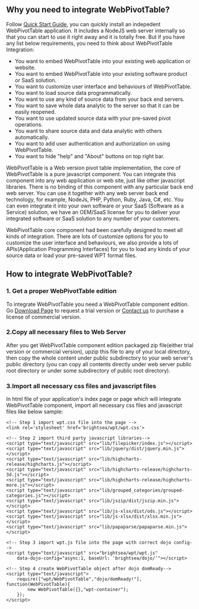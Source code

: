 ## Why you need to integrate WebPivotTable?

Follow [Quick Start Guide](/quick-start-guide.md), you can quickly install an indepedent WebPivotTable application. It includes a NodeJS web server internally so that you can start to use it right away and it is totally free. But if you have any list below requirements, you need to think about WebPivotTable Integration:

* You want to embed WebPivotTable into your existing web application or website.
* You want to embed WebPivotTable into your existing software product or SaaS solution.
* You want to customize user interface and behaviours of WebPivotTable.
* You want to load source data programmatically.
* You want to use any kind of source data from your back end servers.
* You want to save whole data analytic to the server so that it can be easily reopened.
* You want to use updated source data with your pre-saved pivot operations.
* You want to share source data and data analytic with others automatically.
* You want to add user authentication and authorization on using WebPivotTable.
* You want to hide "help" and "About" buttons on top right bar.

WebPivotTable is a Web version pivot table implementation, the core of WebPivotTable is a pure javascript component. You can integrate this component into any web application or web site, just like other javascript libraries. There is no binding of this component with any particular back end web server. You can use it together with any web server back end technology, for example, NodeJs, PHP, Python, Ruby, Java, C#, etc. You can even integrate it into your own software or your SaaS (Software as a Service) solution, we have an OEM/SaaS license for you to deliver your integrated software or SaaS solution to any number of your customers.

WebPivotTable core component had been carefully designed to meet all kinds of integration. There are lots of customize options for you to customize the user interface and behaviours, we also provide a lots of APIs(Application Programming Interfaces) for you to load any kinds of your source data or load your pre-saved WPT format files.

## How to integrate WebPivotTable?

### 1. Get a proper WebPivotTable edition

To integrate WebPivotTable you need a WebPivotTable component edition. Go [Download Page](http://webpivottable.com/download/) to request a trial version or [Contact us](http://webpivottable.com/contact/) to purchase a license of commercial version.

### 2.Copy all necessary files to Web Server

After you get WebPivotTable component edition packaged zip file(either trial version or commercial version), upzip this file to any of your local directory, then copy the whole content under public subdirectory to your web server's public directory (you can copy all contents directly under web server public root directory or under some subdirectory of public root directory).

### 3.Import all necessary css files and javascript files

In html file of your application's index page or page which will integrate WebPivotTable component, import all necessary css files and javascript files like below sample:



<!DOCTYPE HTML>
<html>
<head>
    <style type="text/css">
        html, body, #wpt-container {width:100%;height:100%;}
    </style>

    <!-- Step 1 import wpt.css file into the page -->
    <link rel='stylesheet' href='brightsea/wpt/wpt.css'>    

    <!-- Step 2 import third party javascript libraries-->    
    <script type="text/javascript" src="lib/filepicker/index.js"></script>
    <script type="text/javascript" src="lib/jquery/dist/jquery.min.js"></script>
    <script type="text/javascript" src="lib/highcharts-release/highcharts.js"></script>
    <script type="text/javascript" src="lib/highcharts-release/highcharts-3d.js"></script>
    <script type="text/javascript" src="lib/highcharts-release/highcharts-more.js"></script>
    <script type="text/javascript" src="lib/grouped_categories/grouped-categories.js"></script>
    <script type="text/javascript" src="lib/jszip/dist/jszip.min.js"></script>
    <script type="text/javascript" src="lib/js-xlsx/dist/ods.js"></script>
    <script type="text/javascript" src="lib/js-xlsx/dist/xlsx.min.js"></script>
    <script type="text/javascript" src="lib/papaparse/papaparse.min.js"></script>

    <!-- Step 3 import wpt.js file into the page with correct dojo config-->
    <script type="text/javascript" src="brightsea/wpt/wpt.js"  
        data-dojo-config="async:1, baseUrl: 'brightsea/dojo/'"></script> 

    <!-- Step 4 create WebPivotTable object after dojo domReady-->
    <script type="text/javascript">
        require(["wpt/WebPivotTable","dojo/domReady!"], function(WebPivotTable){
            new WebPivotTable({},"wpt-container");
        });
    </script>
</head>

<!-- Step 5 add "claro" class to body tag-->
<body class="claro">
    <div id="wpt-container"></div>
</body>
</html>

 
**Notes:**
* Above sample code assumed you put all WebPivotTable contents under the web server public root directory. If you put them under some subdirectory of public root directory, you need change the path of each css and javascript file accordingly, include the value of "baseUrl" parameter in "data-dojo-config" attribute when import wpt.js file.

* If you don't need to support loading files from cloud drives, you can remove import statement of "lib/filepicker/index.js".

* If you have JQuery library imported in your page somewhere else already, you can remove import statement of "lib/jquery/dist/jquery.min.js". Or if you would like to use some CDN JQuery library to improve page loading performance, you can change the path to CDN JQuery URL.

* If you have Highcharts library imported in your page somewhere else already, you can remove those import statements of "lib/highcharts-release/...". Or if you would like to use some CDN Highcharts library to improve page loading performance, you can change the path to CDN Highcharts URL.

* Remember to add a "claro" class to body tag

* You can put "wpt-container" div anywhere on your page, remember to style it with your desired width and height.

### 4.Create and Initialize WebPivotTable Object

After all necessary css and javascript files imported into page, you can create and initialize a WebPivotTable object when page dom is ready. You can do this just like above sample code, or you can do it anywhere in your own code, for example, do it in some event handlers:



    function myEventHandler(evt){
           
        ...

        require(["wpt/WebPivotTable"], function(WebPivotTable){
            var wpt = new WebPivotTable({},"wpt-container");
        });

        ...
    }


 
## Next?

You can continue to read Technical Documents for all technical details of WebPivotTable, include all customize options and all APIs. If you have any questions, please [contact us](http://webpivottable.com/contact/).

